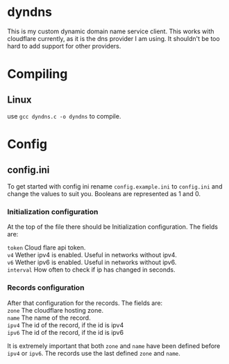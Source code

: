 # dyndns
  
This is my custom dynamic domain name service client. This works with cloudflare currently, as it is the dns provider I am using. It shouldn't be too hard to add support for other providers.  
  
# Compiling
  
## Linux
  
use `gcc dyndns.c -o dyndns` to compile.  
  
# Config

## config.ini

To get started with config ini rename `config.example.ini` to `config.ini` and change the values to suit you.
Booleans are represented as 1 and 0.

### Initialization configuration
  
At the top of the file there should be Initialization configuration. The fields are:  
  
`token` Cloud flare api token.  
`v4` Wether ipv4 is enabled. Useful in networks without ipv4.  
`v6` Wether ipv6 is enabled. Useful in networks without ipv6.  
`interval` How often to check if ip has changed in seconds.
  
### Records configuration
  
After that configuration for the records. The fields are:  
`zone` The cloudflare hosting zone.  
`name` The name of the record.  
`ipv4` The id of the record, if the id is ipv4  
`ipv6` The id of the record, if the id is ipv6  
  
It is extremely important that both `zone` and `name` have been defined before `ipv4` or `ipv6`. The records use the last defined `zone` and `name`.  